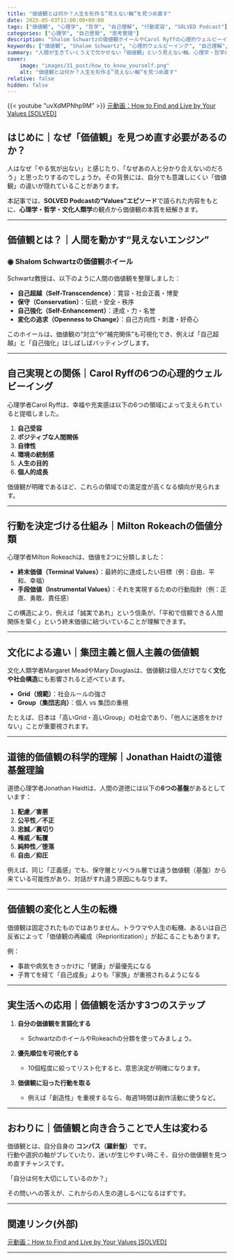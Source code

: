 ```yaml
---
title: "価値観とは何か？人生を形作る“見えない軸”を見つめ直す"
date: 2025-05-03T11:00:00+09:00
tags: ["価値観", "心理学", "哲学", "自己理解", "行動変容", "SOLVED Podcast"]
categories: ["心理学", "自己啓発", "思考整理"]
description: "Shalom Schwartzの価値観ホイールやCarol Ryffの心理的ウェルビーイング理論、Milton Rokeachの価値分類などをもとに、私たちの意思決定・人間関係・自己実現に影響を与える「価値観」の本質を紐解きます。"
keywords: ["価値観", "Shalom Schwartz", "心理的ウェルビーイング", "自己理解", "行動変容", "SOLVED Podcast", "道徳基盤理論"]
summary: "人間が生きていくうえで欠かせない「価値観」という見えない軸。心理学・哲学の視点からその正体を紐解き、日々の行動にどう影響しているのかを考察します。"
cover:
    image: "images/31_post/how_to_know_yourself.png"
    alt: "価値観とは何か？人生を形作る“見えない軸”を見つめ直す"
relative: false
hidden: false
---
```


{{< youtube "uvXdMPNhp9M" >}}
[元動画：How to Find and Live by Your Values [SOLVED]](https://www.youtube.com/watch?v=uvXdMPNhp9M)

## はじめに｜なぜ「価値観」を見つめ直す必要があるのか？

人はなぜ「やる気が出ない」と感じたり、「なぜあの人と分かり合えないのだろう」と思ったりするのでしょうか。その背景には、自分でも意識しにくい「価値観」の違いが隠れていることがあります。

本記事では、**SOLVED Podcastの“Values”エピソード**で語られた内容をもとに、**心理学・哲学・文化人類学**の観点から価値観の本質を紐解きます。

---

## 価値観とは？｜人間を動かす“見えないエンジン”

### ◉ Shalom Schwartzの価値観ホイール

Schwartz教授は、以下のように人間の価値観を整理しました：

- **自己超越（Self-Transcendence）**：寛容・社会正義・博愛
- **保守（Conservation）**：伝統・安全・秩序
- **自己強化（Self-Enhancement）**：達成・力・名誉
- **変化の追求（Openness to Change）**：自己方向性・刺激・好奇心

このホイールは、価値観の“対立”や“補完関係”も可視化でき、例えば「自己超越」と「自己強化」はしばしばバッティングします。

---

## 自己実現との関係｜Carol Ryffの6つの心理的ウェルビーイング

心理学者Carol Ryffは、幸福や充実感は以下の6つの領域によって支えられていると提唱しました。

1. **自己受容**  
2. **ポジティブな人間関係**  
3. **自律性**  
4. **環境の統制感**  
5. **人生の目的**  
6. **個人的成長**

価値観が明確であるほど、これらの領域での満足度が高くなる傾向が見られます。

---

## 行動を決定づける仕組み｜Milton Rokeachの価値分類

心理学者Milton Rokeachは、価値を2つに分類しました：

- **終末価値（Terminal Values）**：最終的に達成したい目標（例：自由、平和、幸福）
- **手段価値（Instrumental Values）**：それを実現するための行動指針（例：正直、勇敢、責任感）

この構造により、例えば「誠実であれ」という信条が、「平和で信頼できる人間関係を築く」という終末価値に紐づいていることが理解できます。

---

## 文化による違い｜集団主義と個人主義の価値観

文化人類学者Margaret MeadやMary Douglasは、価値観は個人だけでなく**文化や社会構造**にも影響されると述べています。

- **Grid（規範）**：社会ルールの強さ
- **Group（集団志向）**：個人 vs 集団の重視

たとえば、日本は「高いGrid・高いGroup」の社会であり、「他人に迷惑をかけない」ことが重要視されます。

---

## 道徳的価値観の科学的理解｜Jonathan Haidtの道徳基盤理論

道徳心理学者Jonathan Haidtは、人間の道徳には以下の**6つの基盤**があるとしています：

1. **配慮／害悪**  
2. **公平性／不正**  
3. **忠誠／裏切り**  
4. **権威／転覆**  
5. **純粋性／堕落**  
6. **自由／抑圧**

例えば、同じ「正義感」でも、保守層とリベラル層では違う価値観（基盤）から来ている可能性があり、対話がすれ違う原因にもなります。

---

## 価値観の変化と人生の転機

価値観は固定されたものではありません。トラウマや人生の転機、あるいは自己反省によって「価値観の再編成（Reprioritization）」が起こることもあります。

例：
- 事故や病気をきっかけに「健康」が最優先になる  
- 子育てを経て「自己成長」よりも「家族」が重視されるようになる

---

## 実生活への応用｜価値観を活かす3つのステップ

1. **自分の価値観を言語化する**  
   - SchwartzのホイールやRokeachの分類を使ってみましょう。

2. **優先順位を可視化する**  
   - 10個程度に絞ってリスト化すると、意思決定が明確になります。

3. **価値観に沿った行動を取る**  
   - 例えば「創造性」を重視するなら、毎週1時間は創作活動に使うなど。

---

## おわりに｜価値観と向き合うことで人生は変わる

価値観とは、自分自身の **コンパス（羅針盤）** です。  
行動や選択の軸がブレていたり、迷いが生じやすい時こそ、自分の価値観を見つめ直すチャンスです。

「自分は何を大切にしているのか？」

その問いへの答えが、これからの人生の道しるべになるはずです。

---

## 関連リンク(外部)

[元動画：How to Find and Live by Your Values [SOLVED]](https://www.youtube.com/watch?v=uvXdMPNhp9M)

---